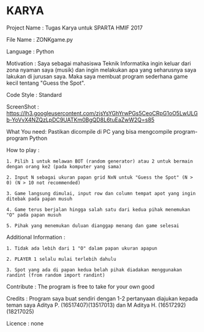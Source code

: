 # KARYA
Project Name : Tugas Karya untuk SPARTA HMIF 2017

File Name    : ZONKgame.py

Language     : Python


Motivation   : Saya sebagai mahasiswa Teknik Informatika ingin keluar dari zona nyaman saya (musik) dan ingin melakukan apa yang seharusnya saya lakukan di jurusan saya. Maka saya membuat program sederhana game kecil tentang "Guess the Spot".
			  
Code Style   : Standard

ScreenShot   : https://lh3.googleusercontent.com/zjsYsYGhYrwPGs5CeoCRpG1oO5LwULGb-YoVvX4NZQzLpDC9UATKm0BgQD8L6tuEaZwW2Q=s85

What You need: Pastikan dicompile di PC yang bisa mengcompile program-program Python


How to play  :
	
	1. Pilih 1 untuk melawan BOT (random generator) atau 2 untuk bermain dengan orang ke2 (pada komputer yang sama)
	
	2. Input N sebagai ukuran papan grid NxN untuk "Guess the Spot" (N > 0) (N > 10 not recommended)
	
	3. Game langsung dimulai, input row dan column tempat apot yang ingin ditebak pada papan musuh
	
	4. Game terus berjalan hingga salah satu dari kedua pihak menemukan "O" pada papan musuh 
	
	5. Pihak yang menemukan duluan dianggap menang dan game selesai

	
Additional Information :
	
	1. Tidak ada lebih dari 1 "O" dalam papan ukuran apapun
	
	2. PLAYER 1 selalu mulai terlebih dahulu
	
	3. Spot yang ada di papan kedua belah pihak diadakan menggunakan randint (from random import randint)

	
Contribute  : The program is free to take for your own good

Credits     : Program saya buat sendiri dengan 1-2 pertanyaan diajukan kepada teman saya Aditya P. (16517407)(13517013) dan M Aditya H. (16517292)(18217025)

Licence     : none
	
